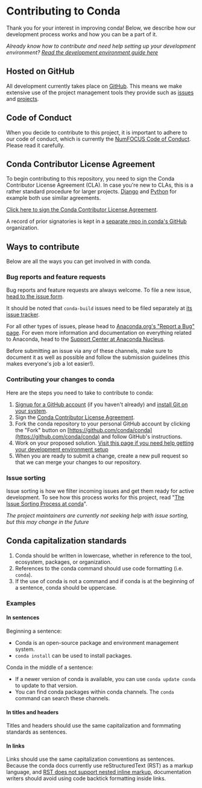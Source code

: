 # Contributing to Conda

Thank you for your interest in improving conda! Below, we describe how our
development process works and how you can be a part of it.

*Already know how to contribute and need help setting up your development environment?
[Read the development environment guide here][development-environment]*

## Hosted on GitHub

All development currently takes place on [GitHub][github]. This means we make extensive
use of the project management tools they provide such as [issues](https://github.com/conda/conda/issues)
and [projects](https://github.com/orgs/conda/projects).

## Code of Conduct

When you decide to contribute to this project, it is important to adhere to our
code of conduct, which is currently the [NumFOCUS Code of Conduct](https://www.numfocus.org/code-of-conduct).
Please read it carefully.

## Conda Contributor License Agreement

To begin contributing to this repository, you need to sign the Conda
Contributor License Agreement (CLA). In case you're new to CLAs, this
is a rather standard procedure for larger projects.
[Django](https://www.djangoproject.com/foundation/cla/) and
[Python](https://www.python.org/psf/contrib/contrib-form/) for example
both use similar agreements.

[Click here to sign the Conda Contributor License Agreement][conda cla].

A record of prior signatories is kept in a [separate repo in conda's GitHub][clabot] organization.

## Ways to contribute

Below are all the ways you can get involved in with conda.

### Bug reports and feature requests

Bug reports and feature requests are always welcome. To file a new issue,
[head to the issue form](https://github.com/conda/conda/issues/new/choose).

It should be noted that `conda-build` issues need to be filed separately at
[its issue tracker](https://github.com/conda/conda-build/issues).

For all other types of issues, please head to [Anaconda.org's "Report a Bug" page][anaconda-bug-report].
For even more information and documentation on everything related to Anaconda, head to the
[Support Center at Anaconda Nucleus][anaconda-support].

Before submitting an issue via any of these channels, make sure to document it
as well as possible and follow the submission guidelines (this makes everyone's job a lot easier!).

### Contributing your changes to conda

Here are the steps you need to take to contribute to conda:

1. [Signup for a GitHub account][github signup] (if you haven't already) and
   [install Git on your system][install git].
2. Sign the [Conda Contributor License Agreement][conda cla].
3. Fork the conda repository to your personal GitHub account by clicking the
   "Fork" button on [https://github.com/conda/conda](https://github.com/conda/conda) and follow GitHub's
   instructions.
4. Work on your proposed solution. [Visit this page if you need help getting your development environment setup][development-environment]
5. When you are ready to submit a change, create a new pull request so that we can merge your changes to our repository.

### Issue sorting

Issue sorting is how we filter incoming issues and get them ready for active development.
To see how this process works for this project, read "[The Issue Sorting Process at conda][sorting]".

*The project maintainers are currently not seeking help with issue sorting, but this may change in the future*


[conda cla]: https://conda.io/en/latest/contributing.html#conda-contributor-license-agreement
[clabot]: https://github.com/conda/infra/blob/main/.clabot
[install git]: https://git-scm.com/book/en/v2/Getting-Started-Installing-Git
[github signup]: https://github.com/signup
[github]: https://github.com/
[anaconda-issues]: https://github.com/ContinuumIO/anaconda-issues/issues
[anaconda-support]: https://anaconda.cloud/support-center
[anaconda-bug-report]: https://anaconda.org/contact/report
[sorting]: https://github.com/conda/infra/blob/main/ISSUE_SORTING.md
[development-environment]: https://docs.conda.io/projects/conda/en/latest/dev-guide/development-environment.html

## Conda capitalization standards

1. Conda should be written in lowercase, whether in reference to the tool, ecosystem, packages, or organization.
2. References to the conda command should use code formatting (i.e. `conda`).
3. If the use of conda is not a command and if conda is at the beginning of a sentence, conda should be uppercase.

### Examples

#### In sentences

Beginning a sentence:

- Conda is an open-source package and environment management system.
- `conda install` can be used to install packages.

Conda in the middle of a sentence:

- If a newer version of conda is available, you can use `conda update conda` to update to that version.
- You can find conda packages within conda channels. The `conda` command can search these channels.

#### In titles and headers

Titles and headers should use the same capitalization and formmating standards as sentences.

#### In links

Links should use the same capitalization conventions as sentences. Because the conda docs currently use reStructuredText (RST) as a markup language, and [RST does not support nested inline markup](https://docutils.sourceforge.io/FAQ.html#is-nested-inline-markup-possible), documentation writers should avoid using code backtick formatting inside links.
